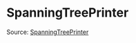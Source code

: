 # SpanningTreePrinter

Source: [SpanningTreePrinter](../csrc/scheduler/tools/maxinfo_propagator.h#L274)
